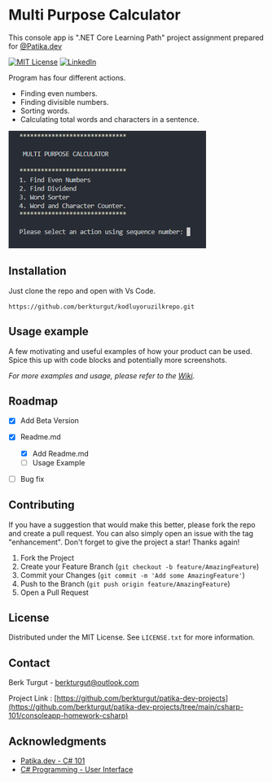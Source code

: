 # Multi Purpose Calculator

This console app is ".NET Core Learning Path" project assignment prepared for [@Patika.dev](https://patika.dev)  


[![MIT License][license-shield]][license-url]
[![LinkedIn][linkedin-shield]][linkedin-url]

Program has four different actions.
- Finding even numbers.
- Finding divisible numbers.
- Sorting words.
- Calculating total words and characters in a sentence.

![](img/header.png)

## Installation

Just clone the repo and open with Vs Code.

```git clone
https://github.com/berkturgut/kodluyoruzilkrepo.git 
```

## Usage example

A few motivating and useful examples of how your product can be used. Spice this up with code blocks and potentially more screenshots.

_For more examples and usage, please refer to the [Wiki][wiki]._

## Roadmap

- [x] Add Beta Version
- [x] Readme.md
    - [x] Add Readme.md
    - [ ] Usage Example
- [ ] Bug fix 


<!-- CONTRIBUTING -->
## Contributing

If you have a suggestion that would make this better, please fork the repo and create a pull request. You can also simply open an issue with the tag "enhancement".
Don't forget to give the project a star! Thanks again!

1. Fork the Project
2. Create your Feature Branch (`git checkout -b feature/AmazingFeature`)
3. Commit your Changes        (`git commit -m 'Add some AmazingFeature'`)
4. Push to the Branch         (`git push origin feature/AmazingFeature`)
5. Open a Pull Request


<!-- LICENSE -->
## License

Distributed under the MIT License. See `LICENSE.txt` for more information.

<!-- CONTACT -->
## Contact

Berk Turgut - berkturgut@outlook.com

Project Link : [https://github.com/berkturgut/patika-dev-projects](https://github.com/berkturgut/patika-dev-projects/tree/main/csharp-101/consoleapp-homework-csharp)

## Acknowledgments

* [Patika.dev - C# 101 ](https://app.patika.dev/courses/csharp-101)
* [C# Programming - User Interface](https://raisanenmarkus.github.io/csharp/)


<!-- Markdown link & img dfn's -->
[license-shield]: https://img.shields.io/github/license/othneildrew/Best-README-Template.svg?style=for-the-badge
[license-url]: https://github.com/berkturgut/patika-dev-projects/blob/main/csharp-101/consoleapp-homework-csharp/LICENSE.txt
[linkedin-shield]: https://img.shields.io/badge/-LinkedIn-black.svg?style=for-the-badge&amp;logo=linkedin&amp;colorB=555
[linkedin-url]: https://linkedin.com/in/berk-turgut
[wiki]: https://github.com/yourname/yourproject/wiki
